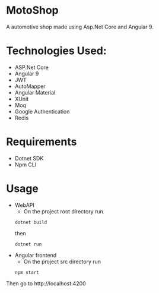 # MotoShop
A automotive shop made using Asp.Net Core and Angular 9.

# Technologies Used:
 * ASP.Net Core
 * Angular 9
 * JWT
 * AutoMapper
 * Angular Material
 * XUnit
 * Moq
 * Google Authentication
 * Redis
 
 # Requirements
   * Dotnet SDK
   * Npm CLI
 
 # Usage
  * WebAPI
      * On the project root directory run
      ```
      dotnet build
      ```
       then
      ```
      dotnet run
      ```
  * Angular frontend
     * On the project src directory run
      ```
      npm start
      ```
  Then go to http://localhost:4200

